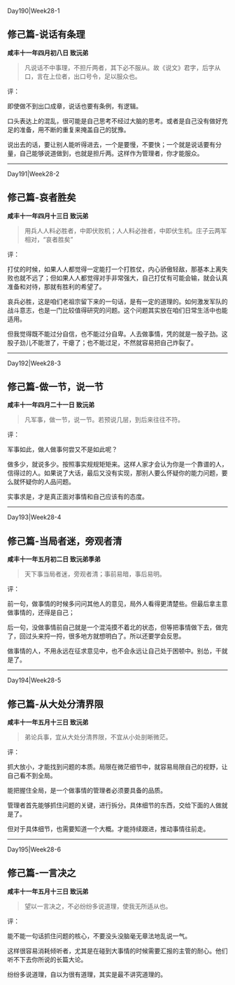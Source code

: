 Day190|Week28-1

## 修己篇-说话有条理

**咸丰十一年四月初八日 致沅弟**

> 凡说话不中事理，不担斤两者，其下必不服从。故《说文》君字，后字从口，言在上位者，出口号令，足以服众也。

评：

即使做不到出口成章，说话也要有条例，有逻辑。

口头表达上的混乱，很可能是自己思考不经过大脑的思考。或者是自己没有做好充足的准备，用不断的重复来掩盖自己的犹豫。

说出去的话，要让别人能听得进去，一个是要慢，不要快；一个就是说话要有分量，自己能够说道做到，也就是担斤两。这样作为管理者，你才能服众。

------

Day191|Week28-2

## 修己篇-哀者胜矣

**咸丰十一年四月十三日 致沅弟**

>用兵人人料必胜者，中即伏败机；人人料必挫者，中即伏生机。庄子云两军相对，“哀者胜矣”

评：

打仗的时候，如果人人都觉得一定能打一个打胜仗，内心骄傲轻敌，那基本上离失败也就不远了；但如果人人都觉得对手非常强大，自己打仗有可能会输，就会认真准备和对待，那就有胜利的希望了。

哀兵必胜，这是咱们老祖宗留下来的一句话，是有一定的道理的。如何激发军队的战斗意志，也是一门比较值得研究的问题。这个问题其实放在咱们日常生活中也能适用。

但我觉得既不能过分自信，也不能过分自卑。人去做事情，凭的就是一股子劲。这股子劲儿不能泄了，干瘪了；也不能过足，不然就容易把自己炸裂了。

------

Day192|Week28-3

## 修己篇-做一节，说一节

**咸丰十一年四月二十一日 致沅弟**

>凡军事，做一节，说一节。若预说几层，到后来往往不符。

评：

军事如此，做人做事何尝又不是如此呢？

做多少，就说多少。按照事实规规矩矩来。这样人家才会认为你是一个靠谱的人，信得过的人。如果说了大话，最后又没有实现，那别人要么怀疑你的能力问题，要么就怀疑你的人品问题。

实事求是，才是真正面对事情和自己应该有的态度。

------

Day193|Week28-4

## 修己篇-当局者迷，旁观者清

**咸丰十一年五月初二日 致沅弟季弟**

> 天下事当局者迷，旁观者清；事前易暗，事后易明。

评：

前一句，做事情的时候多问问其他人的意见，局外人看得更清楚些。但最后拿主意做事情的，还得是自己；

后一句，没做事情前自己就是一个混沌摸不着北的状态，但等把事情做下去，做完了，回过头来捋一捋，很多地方就想明白了。所以还要学会反思。

做事情的人，不用永远在征求意见中，也不会永远让自己处于困顿中。别怂，干就是了。

------

Day194|Week28-5

## 修己篇-从大处分清界限

**咸丰十一年五月十三日 致沅弟**

> 弟论兵事，宜从大处分清界限，不宜从小处剖晰微茫。

评：

抓大放小，才能找到问题的本质。局限在微茫细节中，就容易局限自己的视野，让自己看不到全局。

能把握住全局，是一个做事情的管理者必须要具备的品质。

管理者首先能够抓住问题的关键，进行拆分。具体细节的东西，交给下面的人做就是了。

但对于具体细节，也需要知道一个大概。才能持续跟进，推动事情往前走。

------

Day195|Week28-6

## 修己篇-一言决之

**咸丰十一年五月十三日 致沅弟**

> 望以一言决之，不必纷纷多说道理，使我无所适从也。


评：

能不能一句话抓住问题的核心，不要没头没脑毫无章法地乱说一气。

这样很容易消耗倾听者，尤其是在碰到大事情的时候需要汇报的主管的耐心。他们听不下去你所说的长篇大论。

纷纷多说道理，自以为很有道理，其实是最不讲究道理的。

